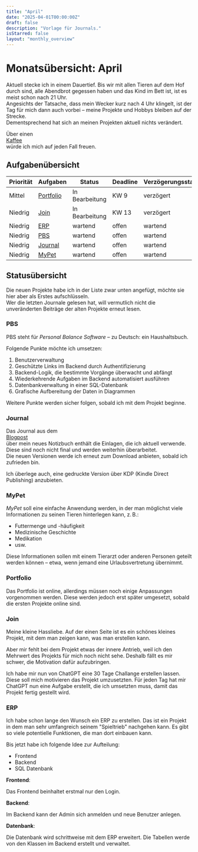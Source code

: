 ```yaml
---
title: "April"
date: "2025-04-01T00:00:00Z"
draft: false
description: "Vorlage für Journals."
isStarred: false
layout: "monthly_overview"
---
```


# Monatsübersicht: April

Aktuell stecke ich in einem Dauertief. Bis wir mit allen Tieren auf dem Hof durch sind, alle Abendbrot
gegessen haben und das Kind im Bett ist, ist es meist schon nach 21 Uhr.  
Angesichts der Tatsache, dass mein Wecker kurz nach 4 Uhr klingelt, ist der Tag für mich dann auch
vorbei – meine Projekte und Hobbys bleiben auf der Strecke.  
Dementsprechend hat sich an meinen Projekten aktuell nichts verändert.

Über einen  
[Kaffee](https://www.buymeacoffee.com/snuppedelua)  
würde ich mich auf jeden Fall freuen.

## Aufgabenübersicht

| Priorität | Aufgaben                | Status         | Deadline | Verzögerungsstatus |
| --------- | ----------------------- | -------------- | -------- | ------------------ |
| Mittel    | [Portfolio](#portfolio) | In Bearbeitung | KW 9     | verzögert          |
| Niedrig   | [Join](#join)           | In Bearbeitung | KW 13    | verzögert          |
| Niedrig   | [ERP](#erp)             | wartend        | offen    | wartend            |
| Niedrig   | [PBS](#pbs)             | wartend        | offen    | wartend            |
| Niedrig   | [Journal](#journal)     | wartend        | offen    | wartend            |
| Niedrig   | [MyPet](#mypet)         | wartend        | offen    | wartend            |

## Statusübersicht

Die neuen Projekte habe ich in der Liste zwar unten angefügt, möchte sie hier aber als Erstes aufschlüsseln.  
Wer die letzten Journale gelesen hat, will vermutlich nicht die unveränderten Beiträge der alten Projekte erneut lesen.

### PBS

PBS steht für _Personal Balance Software_ – zu Deutsch: ein Haushaltsbuch.

Folgende Punkte möchte ich umsetzen:

1. Benutzerverwaltung
2. Geschützte Links im Backend durch Authentifizierung
3. Backend-Logik, die bestimmte Vorgänge überwacht und abfängt
4. Wiederkehrende Aufgaben im Backend automatisiert ausführen
5. Datenbankverwaltung in einer SQL-Datenbank
6. Grafische Aufbereitung der Daten in Diagrammen

Weitere Punkte werden sicher folgen, sobald ich mit dem Projekt beginne.

### Journal

Das Journal aus dem  
[Blogpost](https://blog.kay-beckmann.de/posts/2025-03-23_notizbuch/)  
über mein neues Notizbuch enthält die Einlagen, die ich aktuell verwende.  
Diese sind noch nicht final und werden weiterhin überarbeitet.  
Die neuen Versionen werde ich erneut zum Download anbieten, sobald ich zufrieden bin.

Ich überlege auch, eine gedruckte Version über KDP (Kindle Direct Publishing) anzubieten.

### MyPet

_MyPet_ soll eine einfache Anwendung werden, in der man möglichst viele Informationen zu seinen
Tieren hinterlegen kann, z. B.:

- Futtermenge und -häufigkeit
- Medizinische Geschichte
- Medikation
- usw.

Diese Informationen sollen mit einem Tierarzt oder anderen Personen geteilt werden können – etwa,
wenn jemand eine Urlaubsvertretung übernimmt.

### Portfolio

Das Portfolio ist online, allerdings müssen noch einige Anpassungen vorgenommen werden.
Diese werden jedoch erst später umgesetzt, sobald die ersten Projekte online sind.

### Join

Meine kleine Hassliebe. Auf der einen Seite ist es ein schönes kleines Projekt,
mit dem man zeigen kann, was man erstellen kann.

Aber mir fehlt bei dem Projekt etwas der innere Antrieb, weil ich den Mehrwert des Projekts
für mich noch nicht sehe. Deshalb fällt es mir schwer, die Motivation dafür aufzubringen.

Ich habe mir nun von ChatGPT eine 30 Tage Challange erstellen lassen.
Diese soll mich motivieren das Projekt umzusetzten.
Für jeden Tag hat mir ChatGPT nun eine Aufgabe erstellt, die ich umsetzten muss, damit das Projekt
fertig gestellt wird.

### ERP

Ich habe schon lange den Wunsch ein ERP zu erstellen.
Das ist ein Projekt in dem man sehr umfangreich seinem "Spieltrieb" nachgehen kann.
Es gibt so viele potentielle Funktionen, die man dort einbauen kann.

Bis jetzt habe ich folgende Idee zur Aufteilung:

- Frontend
- Backend
- SQL Datenbank

**Frontend**:

Das Frontend beinhaltet erstmal nur den Login.

**Backend**:

Im Backend kann der Admin sich anmelden und neue Benutzer anlegen.

**Datenbank**:

Die Datenbank wird schrittweise mit dem ERP erweitert. Die Tabellen werde
von den Klassen im Backend erstellt und verwaltet.
